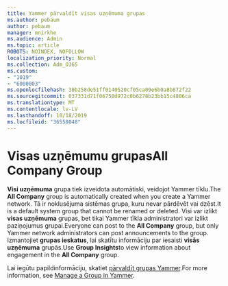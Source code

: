 ```yaml
---
title: Yammer pārvaldīt visas uzņēmuma grupas
ms.author: pebaum
author: pebaum
manager: mnirkhe
ms.audience: Admin
ms.topic: article
ROBOTS: NOINDEX, NOFOLLOW
localization_priority: Normal
ms.collection: Adm_O365
ms.custom:
- "1019"
- "6000003"
ms.openlocfilehash: 30b258de51ff0140520cf05ca09e6b0a8b872f22
ms.sourcegitcommit: 037331d71f06750d972c0b6278b23bb15c4806ca
ms.translationtype: MT
ms.contentlocale: lv-LV
ms.lasthandoff: 10/18/2019
ms.locfileid: "36558048"
---
```

# <a name="all-company-group"></a><span data-ttu-id="23a18-102">Visas uzņēmumu grupas</span><span class="sxs-lookup"><span data-stu-id="23a18-102">All Company Group</span></span>

<span data-ttu-id="23a18-103">**Visi uzņēmuma** grupa tiek izveidota automātiski, veidojot Yammer tīklu.</span><span class="sxs-lookup"><span data-stu-id="23a18-103">The **All Company** group is automatically created when you create a Yammer network.</span></span> <span data-ttu-id="23a18-104">Tā ir noklusējuma sistēmas grupa, kuru nevar pārdēvēt vai dzēst.</span><span class="sxs-lookup"><span data-stu-id="23a18-104">It is a default system group that cannot be renamed or deleted.</span></span> <span data-ttu-id="23a18-105">Visi var izlikt **visas uzņēmuma** grupas, bet tikai Yammer tīkla administratori var izlikt paziņojumus grupai.</span><span class="sxs-lookup"><span data-stu-id="23a18-105">Everyone can post to the **All Company** group, but only Yammer network administrators can post announcements to the group.</span></span> <span data-ttu-id="23a18-106">Izmantojiet **grupas ieskatus**, lai skatītu informāciju par iesaisti **visās uzņēmuma** grupās.</span><span class="sxs-lookup"><span data-stu-id="23a18-106">Use **Group Insights**to view information about engagement in the **All Company** group.</span></span>

<span data-ttu-id="23a18-107">Lai iegūtu papildinformāciju, skatiet [pārvaldīt grupas Yammer](https://support.office.com/article/Manage-a-group-in-Yammer-6e05c6d6-5548-4c88-89cd-e6757a514ef2).</span><span class="sxs-lookup"><span data-stu-id="23a18-107">For more information, see [Manage a Group in Yammer](https://support.office.com/article/Manage-a-group-in-Yammer-6e05c6d6-5548-4c88-89cd-e6757a514ef2).</span></span>
